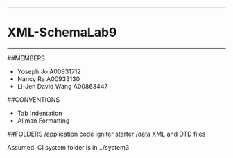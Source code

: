 ********************
# XML-SchemaLab9
********************

##MEMBERS
- Yoseph Jo             A00931712
- Nancy Ra              A00933130
- Li-Jen David Wang     A00863447

##CONVENTIONS
- Tab Indentation
- Allman Formatting

##FOLDERS
/application		code igniter starter
/data				XML and DTD files

Assumed: CI system folder is in ../system3 
